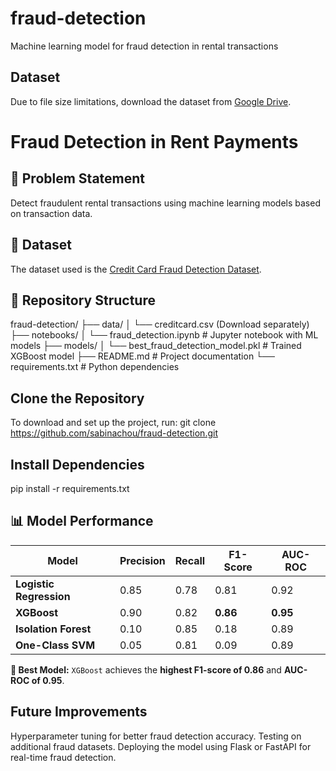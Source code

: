 # fraud-detection
Machine learning model for fraud detection in rental transactions
## Dataset
Due to file size limitations, download the dataset from [Google Drive](https://drive.google.com/file/d/1rB7hgMEz2sicxJ-KO7gUzSE5ibNfBgNI/view?usp=sharing).

# Fraud Detection in Rent Payments

## 📌 Problem Statement
Detect fraudulent rental transactions using machine learning models based on transaction data.

## 📂 Dataset
The dataset used is the [Credit Card Fraud Detection Dataset](https://www.kaggle.com/datasets/mlg-ulb/creditcardfraud).

## 📁 Repository Structure
fraud-detection/
├── data/
│   └── creditcard.csv (Download separately)
├── notebooks/
│   └── fraud_detection.ipynb  # Jupyter notebook with ML models
├── models/
│   └── best_fraud_detection_model.pkl  # Trained XGBoost model
├── README.md  # Project documentation
└── requirements.txt  # Python dependencies
## Clone the Repository 
To download and set up the project, run:
git clone https://github.com/sabinachou/fraud-detection.git

## Install Dependencies
pip install -r requirements.txt

## 📊 Model Performance
| Model              | Precision | Recall | F1-Score | AUC-ROC |
|--------------------|----------|--------|----------|---------|
| **Logistic Regression** | 0.85 | 0.78 | 0.81 | 0.92 |
| **XGBoost**        | 0.90 | 0.82 | **0.86** | **0.95** |
| **Isolation Forest** | 0.10 | 0.85 | 0.18 | 0.89 |
| **One-Class SVM**  | 0.05 | 0.81 | 0.09 | 0.89 |

**🔹 Best Model:** `XGBoost` achieves the **highest F1-score of 0.86** and **AUC-ROC of 0.95**.

## Future Improvements
Hyperparameter tuning for better fraud detection accuracy.
Testing on additional fraud datasets.
Deploying the model using Flask or FastAPI for real-time fraud detection.


